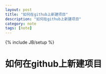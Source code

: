 ```yaml
---
layout: post
title: "如何在github上新建项目"
description: "如何在github上新建项目"
category: note 
tags: [note]
---
```

{% include JB/setup %}
# 如何在github上新建项目